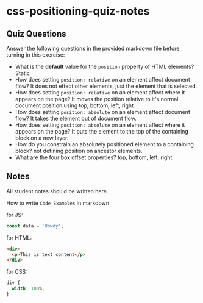 # css-positioning-quiz-notes

## Quiz Questions

Answer the following questions in the provided markdown file before turning in this exercise:

- What is the **default** value for the `position` property of HTML elements?
  Static
- How does setting `position: relative` on an element affect document flow?
  It does not effect other elements, just the element that is selected.
- How does setting `position: relative` on an element affect where it appears on the page?
  It moves the position relative to it's normal document position using top, bottom, left, right
- How does setting `position: absolute` on an element affect document flow?
  It takes the element out of document flow.
- How does setting `position: absolute` on an element affect where it appears on the page?
  It puts the element to the top of the containing block on a new layer.
- How do you constrain an absolutely positioned element to a containing block?
  not defining position on ancestor elements.
- What are the four box offset properties?
  top, bottom, left, right

## Notes

All student notes should be written here.

How to write `Code Examples` in markdown

for JS:

```javascript
const data = 'Howdy';
```

for HTML:

```html
<div>
  <p>This is text content</p>
</div>
```

for CSS:

```css
div {
  width: 100%;
}
```
